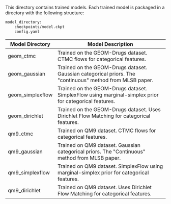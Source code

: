 This directory contains trained models. Each trained model is packaged in a directory with the following structure:

```bash
model_directory:
    checkpoints/model.ckpt
    config.yaml
```

| Model Directory | Model Description |
|--------------|--------------|
| geom_ctmc | Trained on the GEOM-Drugs dataset. CTMC flows for categorical features. |
| geom_gaussian | Trained on the GEOM-Drugs dataset. Gaussian categorical priors. The "continuous" method from MLSB paper. |
| geom_simplexflow | Trained on the GEOM-Drugs dataset. SimplexFlow using marginal-simplex prior for categorical features. |
| geom_dirichlet | Trained on the GEOM-Drugs dataset. Uses Dirichlet Flow Matching for categorical features. |
| qm9_ctmc | Trained on QM9 dataset. CTMC flows for categorical features. |
| qm9_gaussian | Trained on QM9 dataset. Gaussian categorical priors. The "Continuous" method from MLSB paper. |
| qm9_simplexflow | Trained on QM9 dataset. SimplexFlow using marginal-simplex prior for categorical features. |
| qm9_dirichlet | Trained on QM9 dataset. Uses Dirichlet Flow Matching for categorical features. |
